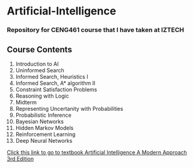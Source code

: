 # Artificial-Intelligence
### Repository for CENG461 course that I have taken at IZTECH

## Course Contents 
1.  Introduction to AI 
2.  Uninformed Search
3.  Informed Search, Heuristics  I
4.  Informed Search, A* algorithm II
5.  Constraint Satisfaction Problems
6.  Reasoning with Logic
7.  Midterm
8.  Representing Uncertanity with Probabilities
9.  Probabilistic Inference
10. Bayesian Networks
11. Hidden Markov Models 
12. Reinforcement Learning
13. Deep Neural Networks

[Click this link to go to textbook Artificial Intelligence A Modern Approach 3rd Edition](Textbook/Artificial_Intelligence_A_Modern_Approach_3rd_Edition.pdf)

